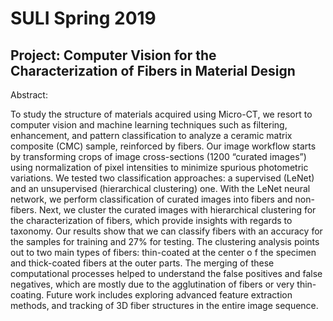 # SULI Spring 2019 

## Project: Computer Vision for the Characterization of Fibers in Material Design

Abstract: 

To study the structure of materials acquired using Micro-CT, we resort to computer 
vision and machine learning techniques such as filtering, enhancement, and pattern 
classification to analyze a ceramic matrix composite (CMC) sample, reinforced by fibers. 
Our image workflow starts by transforming crops of image cross-sections (1200 “curated images”)
using normalization of pixel intensities to minimize spurious photometric variations.
We tested two classification approaches: a supervised (LeNet) and an unsupervised 
(hierarchical clustering) one. With the LeNet neural network, we perform classification of curated 
images into fibers and non-fibers. Next, we cluster the curated images with hierarchical clustering
for the characterization of fibers, which provide insights with regards to taxonomy. Our results 
show that we can classify fibers with an accuracy for the samples for training and 27% for testing. 
The clustering analysis points out to two main types of fibers: thin-coated at the center o
f the specimen and thick-coated fibers at the outer parts. The merging of these computational 
processes helped to understand the false positives and false negatives, which are mostly due to the 
agglutination of fibers or very thin-coating. Future work includes exploring advanced feature 
extraction methods, and tracking of 3D fiber structures in the entire image sequence.
